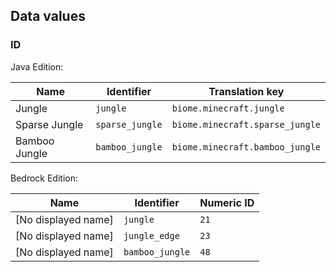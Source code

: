 ## Data values
### ID
Java Edition:

| Name          | Identifier      | Translation key                 |
|---------------|-----------------|---------------------------------|
| Jungle        | `jungle`        | `biome.minecraft.jungle`        |
| Sparse Jungle | `sparse_jungle` | `biome.minecraft.sparse_jungle` |
| Bamboo Jungle | `bamboo_jungle` | `biome.minecraft.bamboo_jungle` |

Bedrock Edition:

| Name                | Identifier      | Numeric ID |
|---------------------|-----------------|------------|
| [No displayed name] | `jungle`        | `21`       |
| [No displayed name] | `jungle_edge`   | `23`       |
| [No displayed name] | `bamboo_jungle` | `48`       |


